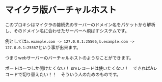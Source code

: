 # マイクラ版バーチャルホスト

このプロキシはマイクラの接続先のサーバーのドメイン名をパケットから解析し、そのドメイン名に合わせたサーバーへ飛ばすシステムです。

例としては`a.example.com -> 127.0.0.1:25566`, `b.example.com -> 127.0.0.1:25567`という事が出来ます。

つまりwebサーバーのバーチャルホストのようなことができます。

ポートは一つしか開けたくない！ srvレコードは使いたくない！　できればAレコードで切り替えたい！！　そういう人のためのものです。
